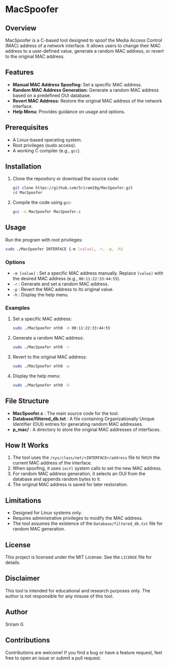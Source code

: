 # MacSpoofer

## Overview
MacSpoofer is a C-based tool designed to spoof the Media Access Control (MAC) address of a network interface. It allows users to change their MAC address to a user-defined value, generate a random MAC address, or revert to the original MAC address.

## Features
- **Manual MAC Address Spoofing:** Set a specific MAC address.
- **Random MAC Address Generation:** Generate a random MAC address based on a predefined OUI database.
- **Revert MAC Address:** Restore the original MAC address of the network interface.
- **Help Menu:** Provides guidance on usage and options.

## Prerequisites
- A Linux-based operating system.
- Root privileges (sudo access).
- A working C compiler (e.g., `gcc`).

## Installation
1. Clone the repository or download the source code:
   ```bash
   git clone https://github.com/Sriram19g/MacSpoofer.git
   cd MacSpoofer
   ```
2. Compile the code using `gcc`:
   ```bash
   gcc -o MacSpoofer MacSpoofer.c
   ```

## Usage
Run the program with root privileges:
```bash
sudo ./MacSpoofer INTERFACE {-m [value], -r, -p, -h}
```

### Options
- `-m [value]` : Set a specific MAC address manually. Replace `[value]` with the desired MAC address (e.g., `00:11:22:33:44:55`).
- `-r` : Generate and set a random MAC address.
- `-p` : Revert the MAC address to its original value.
- `-h` : Display the help menu.

### Examples
1. Set a specific MAC address:
   ```bash
   sudo ./MacSpoofer eth0 -m 00:11:22:33:44:55
   ```

2. Generate a random MAC address:
   ```bash
   sudo ./MacSpoofer eth0 -r
   ```

3. Revert to the original MAC address:
   ```bash
   sudo ./MacSpoofer eth0 -p
   ```

4. Display the help menu:
   ```bash
   sudo ./MacSpoofer eth0 -h
   ```

## File Structure
- **MacSpoofer.c** : The main source code for the tool.
- **Database/filtered_db.txt** : A file containing Organizationally Unique Identifier (OUI) entries for generating random MAC addresses.
- **p_mac/** : A directory to store the original MAC addresses of interfaces.

## How It Works
1. The tool uses the `/sys/class/net/<INTERFACE>/address` file to fetch the current MAC address of the interface.
2. When spoofing, it uses `ioctl` system calls to set the new MAC address.
3. For random MAC address generation, it selects an OUI from the database and appends random bytes to it.
4. The original MAC address is saved for later restoration.

## Limitations
- Designed for Linux systems only.
- Requires administrative privileges to modify the MAC address.
- The tool assumes the existence of the `Database/filtered_db.txt` file for random MAC generation.

## License
This project is licensed under the MIT License. See the `LICENSE` file for details.

## Disclaimer
This tool is intended for educational and research purposes only. The author is not responsible for any misuse of this tool.

## Author
Sriram G

## Contributions
Contributions are welcome! If you find a bug or have a feature request, feel free to open an issue or submit a pull request.

